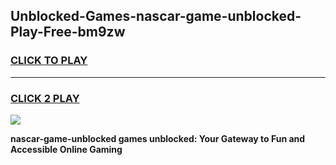 
## Unblocked-Games-nascar-game-unblocked-Play-Free-bm9zw
<h3>
<a href="https://premium76.site?title=nascar-game-unblocked&ref=21A">CLICK TO PLAY</a></h3>
<hr>

<h3>
<a href="https://premium76.site?title=nascar-game-unblocked&ref=21A">CLICK 2 PLAY</a>
  
</h3>

<a href="https://premium76.site?title=nascar-game-unblocked&ref=21A"><img src="https://clearcache.store/games.png"></a>


**nascar-game-unblocked games unblocked: Your Gateway to Fun and Accessible Online Gaming**
